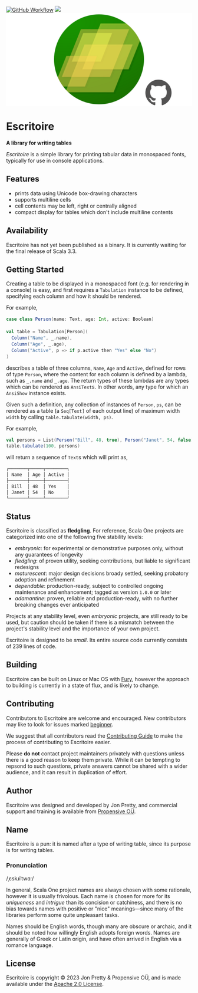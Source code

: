 [<img alt="GitHub Workflow" src="https://img.shields.io/github/actions/workflow/status/propensive/escritoire/main.yml?style=for-the-badge" height="24">](https://github.com/propensive/escritoire/actions)
[<img src="https://img.shields.io/discord/633198088311537684?color=8899f7&label=DISCORD&style=for-the-badge" height="24">](https://discord.gg/7b6mpF6Qcf)
<img src="/doc/images/github.png" valign="middle">

# Escritoire

__A library for writing tables__

_Escritoire_ is a simple library for printing tabular data in monospaced fonts,
typically for use in console applications.

## Features

- prints data using Unicode box-drawing characters
- supports multiline cells
- cell contents may be left, right or centrally aligned
- compact display for tables which don't include multiline contents


## Availability

Escritoire has not yet been published as a binary. It is currently waiting for the
final release of Scala 3.3.

## Getting Started

Creating a table to be displayed in a monospaced font (e.g. for rendering in a console) is easy,
and first requires a `Tabulation` instance to be defined, specifying each column and how it should
be rendered.

For example,
```scala
case class Person(name: Text, age: Int, active: Boolean)

val table = Tabulation[Person](
  Column("Name", _.name),
  Column("Age", _.age),
  Column("Active", p => if p.active then "Yes" else "No")
)
```
describes a table of three columns, `Name`, `Age` and `Active`, defined for rows of type `Person`,
where the content for each column is defined by a lambda, such as `_.name` and `_.age`. The return
types of these lambdas are any types which can be rendered as `AnsiText`s. In other words, any
type for which an `AnsiShow` instance exists.

Given such a definition, any collection of instances of `Person`, `ps`, can be rendered as a table
(a `Seq[Text]` of each output line) of maximum width `width` by calling
`table.tabulate(width, ps)`.

For example,
```scala
val persons = List(Person("Bill", 48, true), Person("Janet", 54, false))
table.tabulate(100, persons)
```
will return a sequence of `Text`s which will print as,
```
┌───────┬─────┬────────┐
│ Name  │ Age │ Active │
├───────┼─────┼────────┤
│ Bill  │ 48  │ Yes    │
│ Janet │ 54  │ No     │
└───────┴─────┴────────┘
```



## Status

Escritoire is classified as __fledgling__. For reference, Scala One projects are
categorized into one of the following five stability levels:

- _embryonic_: for experimental or demonstrative purposes only, without any guarantees of longevity
- _fledgling_: of proven utility, seeking contributions, but liable to significant redesigns
- _maturescent_: major design decisions broady settled, seeking probatory adoption and refinement
- _dependable_: production-ready, subject to controlled ongoing maintenance and enhancement; tagged as version `1.0.0` or later
- _adamantine_: proven, reliable and production-ready, with no further breaking changes ever anticipated

Projects at any stability level, even _embryonic_ projects, are still ready to
be used, but caution should be taken if there is a mismatch between the
project's stability level and the importance of your own project.

Escritoire is designed to be _small_. Its entire source code currently consists
of 239 lines of code.

## Building

Escritoire can be built on Linux or Mac OS with [Fury](/propensive/fury), however
the approach to building is currently in a state of flux, and is likely to
change.

## Contributing

Contributors to Escritoire are welcome and encouraged. New contributors may like to look for issues marked
<a href="https://github.com/propensive/escritoire/labels/beginner">beginner</a>.

We suggest that all contributors read the [Contributing Guide](/contributing.md) to make the process of
contributing to Escritoire easier.

Please __do not__ contact project maintainers privately with questions unless
there is a good reason to keep them private. While it can be tempting to
repsond to such questions, private answers cannot be shared with a wider
audience, and it can result in duplication of effort.

## Author

Escritoire was designed and developed by Jon Pretty, and commercial support and training is available from
[Propensive O&Uuml;](https://propensive.com/).



## Name

Escritoire is a pun: it is named after a type of writing table, since its purpose is for writing tables.

### Pronunciation

/ˌɛskɹiˈtwɑː/

In general, Scala One project names are always chosen with some rationale, however it is usually
frivolous. Each name is chosen for more for its _uniqueness_ and _intrigue_ than its concision or
catchiness, and there is no bias towards names with positive or "nice" meanings—since many of the
libraries perform some quite unpleasant tasks.

Names should be English words, though many are obscure or archaic, and it should be noted how
willingly English adopts foreign words. Names are generally of Greek or Latin origin, and have
often arrived in English via a romance language.

## License

Escritoire is copyright &copy; 2023 Jon Pretty & Propensive O&Uuml;, and is made available under the
[Apache 2.0 License](/license.md).
